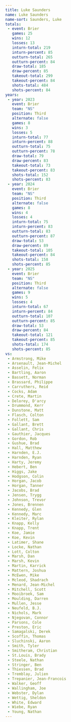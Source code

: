 ```yaml
---
title: Luke Saunders
name: Luke Saunders
name-sort: Saunders, Luke
totals:
 - event: Brier
   games: 25
   wins: 12
   losses: 13
   inturn-total: 219
   inturn-percent: 85
   outturn-total: 265
   outturn-percent: 84
   draw-total: 185
   draw-percent: 85
   takeout-total: 299
   takeout-percent: 84
   shots-total: 484
   shots-percent: 84
years:
 - year: 2023
   event: Brier
   team: "NS"
   position: Third
   alternate: false
   games: 8
   wins: 3
   losses: 5
   inturn-total: 77
   inturn-percent: 88
   outturn-total: 75
   outturn-percent: 78
   draw-total: 79
   draw-percent: 83
   takeout-total: 73
   takeout-percent: 83
   shots-total: 152
   shots-percent: 83
 - year: 2024
   event: Brier
   team: "NS"
   position: Third
   alternate: false
   games: 8
   wins: 4
   losses: 4
   inturn-total: 75
   inturn-percent: 83
   outturn-total: 83
   outturn-percent: 87
   draw-total: 53
   draw-percent: 89
   takeout-total: 105
   takeout-percent: 84
   shots-total: 158
   shots-percent: 85
 - year: 2025
   event: Brier
   team: "NS"
   position: Third
   alternate: false
   games: 9
   wins: 5
   losses: 4
   inturn-total: 67
   inturn-percent: 84
   outturn-total: 107
   outturn-percent: 85
   draw-total: 53
   draw-percent: 84
   takeout-total: 121
   takeout-percent: 85
   shots-total: 174
   shots-percent: 85
vs:
 - Armstrong, Mike
 - Arsenault, Jean-Michel
 - Asselin, Felix
 - Bartling, Aaron
 - Bassett, Norman
 - Brassard, Philippe
 - Carruthers, Reid
 - Cocks, Adam
 - Crete, Martin
 - Delorey, D'arcy
 - Drummond, Kerr
 - Dunstone, Matt
 - Flasch, Colton
 - Follett, Sam
 - Gallant, Brett
 - Gallant, Chris
 - Gauthier, Jacques
 - Gordon, Rob
 - Gushue, Brad
 - Hall, Matthew
 - Harnden, E.J.
 - Harnden, Ryan
 - Harty, Jeremy
 - Hebert, Ben
 - Higgs, Jake
 - Hodgson, Colin
 - Horgan, Jacob
 - Horgan, Tanner
 - Jacobs, Brad
 - Jensen, Trygg
 - Johnson, Trevor
 - Jones, Brennen
 - Kennedy, Glen
 - Kennedy, Marc
 - Kleiter, Rylan
 - Knapp, Kelly
 - Knapp, Trent
 - Koe, Jamie
 - Koe, Kevin
 - Latimer, Shane
 - Locke, Nathan
 - Lott, Colton
 - Marsh, Dan
 - Marsh, Kevin
 - Martin, Karrick
 - Mattern, Joshua
 - McEwen, Mike
 - Mcleod, Shadrach
 - Menard, Jean-Michel
 - Mitchell, Scott
 - Mooibroek, Sam
 - Moulding, Darren
 - Mullen, Jesse
 - Neufeld, B.J.
 - Nichols, Mark
 - Njegovan, Connor
 - Parsons, Cole
 - Preston, Eric
 - Samagalski, Derek
 - Scoffin, Thomas
 - Sluchinski, Aaron
 - Smith, Tyler
 - Smitheram, Christian
 - St.Louis, Brady
 - Steele, Nathan
 - Stringer, Ben
 - Thiessen, Brad
 - Tremblay, Julien
 - Trepanier, Jean-Francois
 - Walker, Geoff
 - Wallingham, Joe
 - Webster, Dylan
 - Wettig, Sheldon
 - White, Edward
 - Wiebe, Ryan
 - Young, Nathan
---
```


